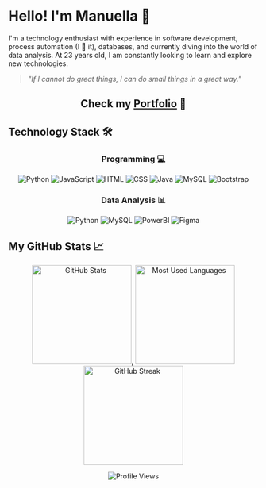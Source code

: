 # Hello! I'm Manuella 👋

I'm a technology enthusiast with experience in software development, process automation (I 💚 it), databases, and currently diving into the world of data analysis. At 23 years old, I am constantly looking to learn and explore new technologies.

> *"If I cannot do great things, I can do small things in a great way."*

<h2 align="center"> Check my <a href="https://manuggetts.github.io/" target="_blank">Portfolio</a> 🚀 </h2>

## Technology Stack 🛠️

<div align="center">
  <h3>Programming 💻</h3>
  <p align="center">
    <img src="https://img.shields.io/badge/Python-3776AB?style=for-the-badge&logo=python&logoColor=yellow" alt="Python">
    <img src="https://img.shields.io/badge/JavaScript-F7DF1E?style=for-the-badge&logo=javascript&logoColor=black" alt="JavaScript">
    <img src="https://img.shields.io/badge/HTML5-E34F26?style=for-the-badge&logo=html5&logoColor=white" alt="HTML">
    <img src="https://img.shields.io/badge/CSS3-8A2BE2?style=for-the-badge&logo=css3&logoColor=white" alt="CSS">
    <img src="https://img.shields.io/badge/Java-CD853F?style=for-the-badge&logo=java&logoColor=black" alt="Java">
    <img src="https://img.shields.io/badge/MySQL-4479A1?style=for-the-badge&logo=mysql&logoColor=black" alt="MySQL">
    <img src="https://img.shields.io/badge/bootstrap-%238511FA.svg?style=for-the-badge&logo=bootstrap&logoColor=white" alt="Bootstrap">
  </p>
</div>

<div align="center">
  <h3>Data Analysis 📊</h3>
  <p align="center">
    <img src="https://img.shields.io/badge/Python-3776AB?style=for-the-badge&logo=python&logoColor=yellow" alt="Python">
    <img src="https://img.shields.io/badge/MySQL-4479A1?style=for-the-badge&logo=mysql&logoColor=black" alt="MySQL">
    <img src="https://img.shields.io/badge/PowerBI-F2C811?style=for-the-badge&logo=Power%20BI&logoColor=white" alt="PowerBI">
    <img src="https://img.shields.io/badge/Figma-%237E4DD2?style=for-the-badge&logo=figma&logoColor=red" alt="Figma">
  </p>
</div>


## My GitHub Stats 📈

<div align=center>
  <img height="200" src="https://github-readme-stats.vercel.app/api?username=manuggetts&show_icons=true&theme=vision-friendly-dark" alt="GitHub Stats">,
  <img height="200" src="https://github-readme-stats.vercel.app/api/top-langs/?username=manuggetts&langs_count=6&layout=compact&theme=vision-friendly-dark" alt="Most Used Languages">
  <img height="200" src="https://github-readme-streak-stats.herokuapp.com/?user=manuggetts&theme=vision-friendly-dark" alt="GitHub Streak">
</div>

<p align="center">
  <img src="https://komarev.com/ghpvc/?username=manuggetts&color=6A0DAD" alt="Profile Views">
</p>
